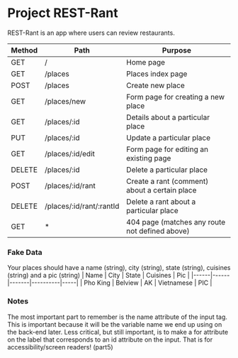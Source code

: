 # Project REST-Rant

REST-Rant is an app where users can review restaurants.


| Method | Path | Purpose |
|--------|------|----------|
| GET | / | Home page |
| GET | /places | Places index page |
| POST | /places | Create new place |
| GET | /places/new | Form page for creating a new place |
| GET | /places/:id | Details about a particular place |
| PUT | /places/:id | Update a particular place |
| GET | /places/:id/edit | Form page for editing an existing page |
| DELETE | /places/:id | Delete a particular place |
| POST | /places/:id/rant | Create a rant (comment) about a certain place |
| DELETE | /places/:id/rant/:rantId | Delete a rant about a particular place |
| GET | * | 404 page (matches any route not defined above)

### Fake Data
Your places should have a name (string), city (string), state (string), cuisines (string) and a pic (string)
| Name | City | State | Cuisines | Pic |
|------|------|-------|----------|-----|
| Pho King | Belview | AK | Vietnamese | PIC |

### Notes
The most important part to remember is the name attribute of the input tag. This is important because it will be the variable name we end up using on the back-end later.
Less critical, but still important, is to make a for attribute on the label that corresponds to an id attribute on the input. That is for accessibility/screen readers! (part5)